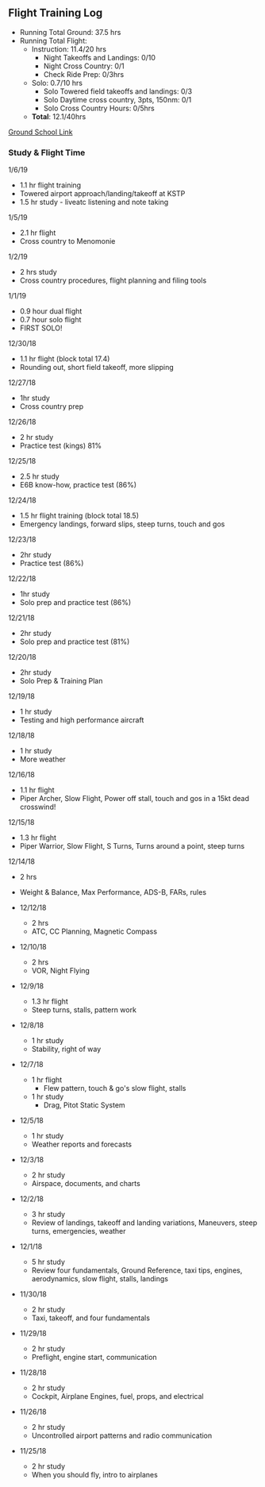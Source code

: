 ## Flight Training Log

* Running Total Ground: 37.5 hrs
* Running Total Flight: 
  * Instruction: 11.4/20 hrs
    * Night Takeoffs and Landings: 0/10
    * Night Cross Country: 0/1
    * Check Ride Prep: 0/3hrs
  * Solo: 0.7/10 hrs
    * Solo Towered field takeoffs and landings: 0/3
    * Solo Daytime cross country, 3pts, 150nm: 0/1
    * Solo Cross Country Hours: 0/5hrs
  * **Total**: 12.1/40hrs


[Ground School Link](https://courses2.sportys.com/training/course/rendervideotraining?view=Course%2FvideoTraining.html)

### Study & Flight Time
1/6/19
* 1.1 hr flight training
* Towered airport approach/landing/takeoff at KSTP
* 1.5 hr study - liveatc listening and note taking

1/5/19
  * 2.1 hr flight
  * Cross country to Menomonie

1/2/19
  * 2 hrs study
  * Cross country procedures, flight planning and filing tools

1/1/19
  * 0.9 hour dual flight
  * 0.7 hour solo flight
  * FIRST SOLO!

12/30/18
  * 1.1 hr flight (block total 17.4)
  * Rounding out, short field takeoff, more slipping

12/27/18
  * 1hr study
  * Cross country prep

12/26/18
  * 2 hr study
  * Practice test (kings) 81%

12/25/18
  * 2.5 hr study
  * E6B know-how, practice test (86%)

12/24/18
  * 1.5 hr flight training (block total 18.5)
  * Emergency landings, forward slips, steep turns, touch and gos

12/23/18
  * 2hr study
  * Practice test (86%)

12/22/18
  * 1hr study
  * Solo prep and practice test (86%)

12/21/18
  * 2hr study
  * Solo prep and practice test (81%)

12/20/18
  * 2hr study
  * Solo Prep & Training Plan

12/19/18
  * 1 hr study
  * Testing and high performance aircraft

12/18/18
  * 1 hr study
  * More weather

12/16/18
  * 1.1 hr flight
  * Piper Archer, Slow Flight, Power off stall, touch and gos in a 15kt dead crosswind!

12/15/18
  * 1.3 hr flight
  * Piper Warrior, Slow Flight, S Turns, Turns around a point, steep turns

12/14/18
  * 2 hrs
  * Weight & Balance, Max Performance, ADS-B, FARs, rules

* 12/12/18
  * 2 hrs
  * ATC, CC Planning, Magnetic Compass

* 12/10/18
  * 2 hrs
  * VOR, Night Flying

* 12/9/18
  * 1.3 hr flight
  * Steep turns, stalls, pattern work

* 12/8/18
  * 1 hr study
  * Stability, right of way

* 12/7/18
  * 1 hr flight
    * Flew pattern, touch & go's slow flight, stalls
  * 1 hr study
    * Drag, Pitot Static System

* 12/5/18
  * 1 hr study
  * Weather reports and forecasts

* 12/3/18
  * 2 hr study
  * Airspace, documents, and charts

* 12/2/18
  * 3 hr study
  * Review of landings, takeoff and landing variations, Maneuvers, steep turns, emergencies, weather

* 12/1/18
  * 5 hr study
  * Review four fundamentals, Ground Reference, taxi tips, engines, aerodynamics, slow flight, stalls, landings

* 11/30/18
  * 2 hr study
  * Taxi, takeoff, and four fundamentals

* 11/29/18
  * 2 hr study
  * Preflight, engine start, communication

* 11/28/18
  * 2 hr study
  * Cockpit, Airplane Engines, fuel, props, and electrical

* 11/26/18
  * 2 hr study
  * Uncontrolled airport patterns and radio communication

* 11/25/18
  * 2 hr study
  * When you should fly, intro to airplanes